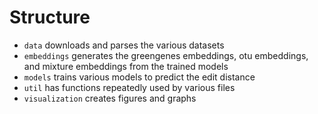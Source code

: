 # Structure

* `data` downloads and parses the various datasets
* `embeddings` generates the greengenes embeddings, otu embeddings, and mixture
  embeddings from the trained models
* `models` trains various models to predict the edit distance
* `util` has functions repeatedly used by various files
* `visualization` creates figures and graphs
